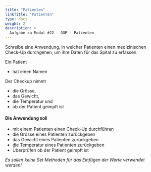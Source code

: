 ```yaml
---
title: "Patienten"
linkTitle: "Patienten"
type: docs
weight: 2
description: >
  Aufgabe zu Modul #J2 - OOP - Patienten
---
```


Schreibe eine Anwendung, in welcher Patienten einen medizinischen Check-Up durchgehen,
um ihre Daten für das Spital zu erfassen.

Ein Patient
- hat einen Namen

Der Checkup nimmt
- die Grösse, 
- das Gewicht, 
- die Temperatur und 
- ob der Patient geimpft ist

#### Die Anwendung soll
- mit einem Patienten einen Check-Up durchführen
- die Grösse eines Patienten zurückgeben
- das Gewicht eines Patienten zurückgeben
- die Temperatur eines Patienten zurückgeben
- Überprüfen ob der Patient geimpft ist

*Es sollen keine Set Methoden für das Einfügen der Werte verwendet werden!*
